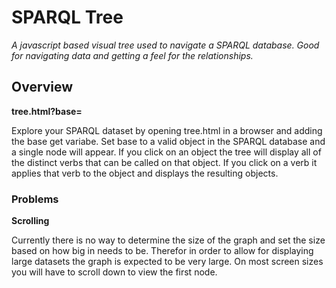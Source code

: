 # SPARQL Tree

*A javascript based visual tree used to navigate a SPARQL database. Good for navigating data and getting a feel for the relationships.*

## Overview

**tree.html?base=**

Explore your SPARQL dataset by opening tree.html in a browser and adding the base get variabe. Set base to a valid object in the SPARQL database and a single node will appear. If you click on an object the tree will display all of the distinct verbs that can be called on that object. If you click on a verb it applies that verb to the object and displays the resulting objects.

### Problems

**Scrolling**

Currently there is no way to determine the size of the graph and set the size based on how big in needs to be. Therefor in order to allow for displaying large datasets the graph is expected to be very large. On most screen sizes you will have to scroll down to view the first node. 

